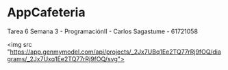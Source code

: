 # AppCafeteria
Tarea 6 Semana 3 - ProgramaciónII - Carlos Sagastume - 61721058

<img src "https://app.genmymodel.com/api/projects/_2Jx7UBq1Ee2TQ77rRj9fOQ/diagrams/_2Jx7Uxq1Ee2TQ77rRj9fOQ/svg">
